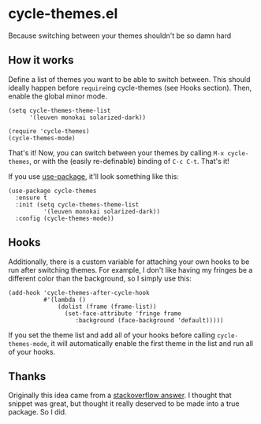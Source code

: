 # cycle-themes.el
Because switching between your themes shouldn't be so damn hard

How it works
------------

Define a list of themes you want to be able to switch between. This should ideally happen before `require`ing cycle-themes (see Hooks section). Then, enable the global minor mode.

```elisp
(setq cycle-themes-theme-list
      '(leuven monokai solarized-dark))

(require 'cycle-themes)
(cycle-themes-mode)

```

That's it! Now, you can switch between your themes by calling `M-x cycle-themes`, or with the (easily re-definable) binding of `C-c C-t`. That's it!

If you use [use-package](https://github.com/jwiegley/use-package), it'll look something like this:

```elisp
(use-package cycle-themes
  :ensure t
  :init (setq cycle-themes-theme-list
          '(leuven monokai solarized-dark))
  :config (cycle-themes-mode))
```
  
Hooks
-----

Additionally, there is a custom variable for attaching your own hooks to be run after switching themes. For example, I don't like having my fringes be a different color than the background, so I simply use this:

```elisp
(add-hook 'cycle-themes-after-cycle-hook
          #'(lambda ()
              (dolist (frame (frame-list))
                (set-face-attribute 'fringe frame 
                   :background (face-background 'default)))))
```
If you set the theme list and add all of your hooks before calling `cycle-themes-mode`, it will automatically enable the first theme in the list and run all of your hooks.

Thanks
------

Originally this idea came from a [stackoverflow answer](http://stackoverflow.com/a/18796138). I thought that snippet was great, but thought it really deserved to be made into a true package. So I did.
